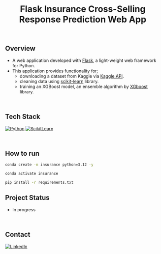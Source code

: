 <h1 align="center"> Flask Insurance Cross-Selling Response Prediction Web App</h1>

<br>

## Overview
- A web application developed with [Flask](https://flask.palletsprojects.com/en/3.0.x/), a light-weight web framework for Python.
- This application provides functionality for;
  - downloading a dataset from Kaggle via [Kaggle API](https://www.kaggle.com/docs/api).
  - cleaning data using [scikit-learn](https://scikit-learn.org/stable/) library.
  - training an XGBoost model, an ensemble algorithm by [XGboost](https://xgboost.readthedocs.io/en/stable/) library.

<br>

## Tech Stack
[![Python][Python-badge]][Python-url]
[![ScikitLearn][Scikit-badge]][Scikit-url]

<br>
  
## How to run

```bash
conda create -n insurance python=3.12 -y
```

```bash
conda activate insurance
```

```bash
pip install -r requirements.txt
```

## Project Status

- In progress

<br>

## Contact

[![LinkedIn][linkedin-shield]][linkedin-url]

<br>

<!-- MARKDOWN LINKS & IMAGES -->
[Python-badge]: https://img.shields.io/badge/Python-black?style=for-the-badge&logo=python&logoColor=%23FDD835
[Python-url]: https://www.python.org
[Bootstrap-badge]: https://img.shields.io/badge/Bootstrap-black?style=for-the-badge&logo=bootstrap&logoColor=%236A1B9A
[Bootstrap-url]: https://getbootstrap.com/
[Scikit-badge]: https://img.shields.io/badge/Scikit--Learn-black?style=for-the-badge&logo=scikitlearn&logoColor=%23F7931E
[Scikit-url]: https://scikit-learn.org/
[linkedin-shield]: https://img.shields.io/badge/Linkedin-black?style=for-the-badge&logo=linkedin&logoColor=%230277BD
[linkedin-url]: https://linkedin.com/in/danushika-herath

<br>

